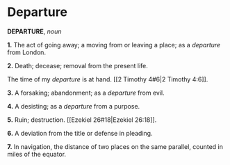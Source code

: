 # Departure

**DEPARTURE**, _noun_

**1.** The act of going away; a moving from or leaving a place; as a _departure_ from London.

**2.** Death; decease; removal from the present life.

The time of my _departure_ is at hand. [[2 Timothy 4#6|2 Timothy 4:6]].

**3.** A forsaking; abandonment; as a _departure_ from evil.

**4.** A desisting; as a _departure_ from a purpose.

**5.** Ruin; destruction. [[Ezekiel 26#18|Ezekiel 26:18]].

**6.** A deviation from the title or defense in pleading.

**7.** In navigation, the distance of two places on the same parallel, counted in miles of the equator.